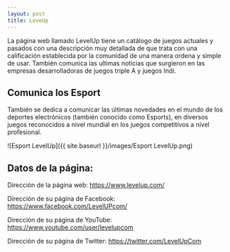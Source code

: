 ```yaml
---
layout: post
title: LeveUp
---
```


La página web llamado LevelUp tiene un catálogo de juegos actuales y pasados con una descripción muy detallada de que trata con una calificación establecida por la comunidad de una manera ordena y simple de usar. También comunica las ultimas noticias que surgieron en las empresas desarrolladoras de juegos triple A y juegos Indi.

## Comunica los Esport

También se dedica a comunicar las últimas novedades en el mundo de los deportes electrónicos (también conocido como Esports), en diversos juegos reconocidos a nivel mundial en los juegos competitivos a nivel profesional. 

![Esport LevelUp]({{ site.baseurl }}/images/Esport LevelUp.png)

## Datos de la página:

Dirección de la página web: https://www.levelup.com/

Dirección de su página de Facebook: https://www.facebook.com/LevelUPcom/

Dirección de su página de YouTube: https://www.youtube.com/user/levelupcom

Dirección de su página de Twitter: https://twitter.com/LevelUpCom
